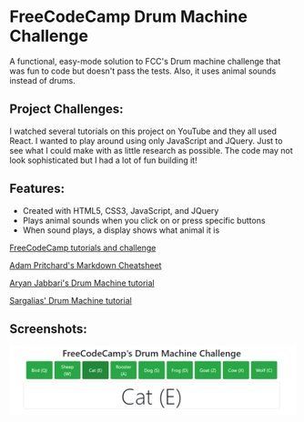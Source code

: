 # FreeCodeCamp Drum Machine Challenge

A functional, easy-mode solution to FCC's Drum machine challenge that was fun to code but doesn't pass the tests. Also, it uses animal sounds instead of drums. 

## Project Challenges:

I watched several tutorials on this project on YouTube and they all used React. I wanted to play around using only JavaScript and JQuery. Just to see what I could make with as little research as possible. The code may not look sophisticated but I had a lot of fun building it!

## Features:

- Created with HTML5, CSS3, JavaScript, and JQuery
- Plays animal sounds when you click on or press specific buttons 
- When sound plays, a display shows what animal it is

[FreeCodeCamp tutorials and challenge](https://www.freecodecamp.org/learn/front-end-libraries/front-end-libraries-projects/build-a-drum-machine)

[Adam Pritchard's Markdown Cheatsheet](https://github.com/adam-p/markdown-here/wiki/Markdown-Cheatsheet#links)

[Aryan Jabbari's Drum Machine tutorial](https://www.youtube.com/watch?v=XnoTmO06OYo)

[Sargalias' Drum Machine tutorial](https://www.youtube.com/watch?v=wTg_HkZU1dY)

## Screenshots:

![screenshot from drum machine web app](https://github.com/KrisztinaPap/FCC_DrumMachine/blob/master/Screenshot.png "Screenshot from drum machine")
